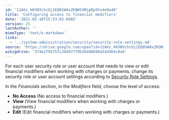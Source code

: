 ```yaml
---
id: '11AXz_kKVW3chcUj1EQ0SW4xZKQWtUMjpRpXhs4e9a40'
title: 'Configuring access to financial modifiers'
date: '2021-02-18T15:53:02.660Z'
version: 25
lastAuthor: ''
mimeType: 'text/x-markdown'
links:
  - '../system-administration/security/security-role-settings.md'
source: 'https://drive.google.com/open?id=11AXz_kKVW3chcUj1EQ0SW4xZKQWtUMjpRpXhs4e9a40'
wikigdrive: '374e2f95757c2b9977f9b36d40698a54d4b4c0a4'
---
```

For each user security role or user account that needs to view or edit financial modifiers when working with charges or payments, change its security role or user account settings according to [Security Role Settings](../system-administration/security/security-role-settings.md).

In the *Financials* section, in the *Modifiers* field, choose the level of access:

* <strong>No Access</strong> (No access to financial modifiers.)
* <strong>View</strong> (View financial modifiers when working with charges or payments.)
* <strong>Edit</strong> (Edit financial modifiers when working with charges or payments.)
